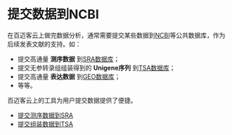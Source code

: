 # 提交数据到NCBI

在百迈客云上做完数据分析，通常需要提交某些数据到[NCBI](https://www.ncbi.nlm.nih.gov/home/submit/)等公共数据库，作为后续发表文献的支持。如：

* 提交高通量 **测序数据** 到[SRA数据库](https://submit.ncbi.nlm.nih.gov/subs/sra/)；
* 提交无参转录组组装得到的 **Unigene序列** 到[TSA数据库](https://submit.ncbi.nlm.nih.gov/subs/tsa/)；
* 提交高通量 **表达数据** 到[GEO数据库](https://www.ncbi.nlm.nih.gov/geo/info/seq.html)；
* 等等。

百迈客云上的工具为用户提交数据提供了便捷。

* [提交测序数据到SRA](submit-data-to-NCBI/submit-data-to-SRA-directly.md)
* [提交组装数据到TSA](submit-data-to-NCBI/submit-data-to-TSA.md)
